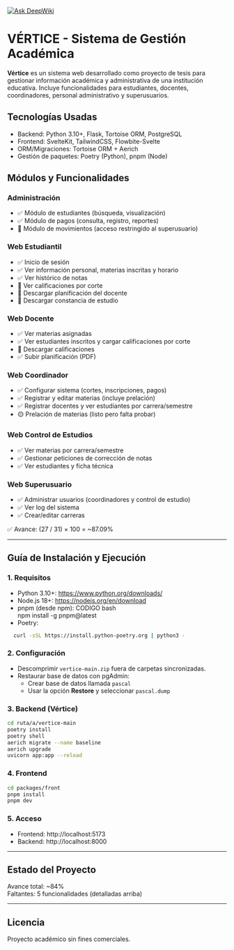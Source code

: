 [![Ask DeepWiki](https://deepwiki.com/badge.svg)](https://deepwiki.com/henrriusdev/vertice)

# VÉRTICE - Sistema de Gestión Académica

**Vértice** es un sistema web desarrollado como proyecto de tesis para gestionar información académica y administrativa de una institución educativa. Incluye funcionalidades para estudiantes, docentes, coordinadores, personal administrativo y superusuarios.

## Tecnologías Usadas

- Backend: Python 3.10+, Flask, Tortoise ORM, PostgreSQL  
- Frontend: SvelteKit, TailwindCSS, Flowbite-Svelte  
- ORM/Migraciones: Tortoise ORM + Aerich  
- Gestión de paquetes: Poetry (Python), pnpm (Node)

## Módulos y Funcionalidades

### Administración
- ✅ Módulo de estudiantes (búsqueda, visualización)
- ✅ Módulo de pagos (consulta, registro, reportes)
- 🚫 Módulo de movimientos (acceso restringido al superusuario)

### Web Estudiantil
- ✅ Inicio de sesión
- ✅ Ver información personal, materias inscritas y horario
- ✅ Ver histórico de notas
- 🔲 Ver calificaciones por corte
- 🔲 Descargar planificación del docente
- 🔲 Descargar constancia de estudio

### Web Docente
- ✅ Ver materias asignadas
- ✅ Ver estudiantes inscritos y cargar calificaciones por corte
- 🔲 Descargar calificaciones
- ✅ Subir planificación (PDF)

### Web Coordinador
- ✅ Configurar sistema (cortes, inscripciones, pagos)
- ✅ Registrar y editar materias (incluye prelación)
- ✅ Registrar docentes y ver estudiantes por carrera/semestre
- 🟡 Prelación de materias (listo pero falta probar)

### Web Control de Estudios
- ✅ Ver materias por carrera/semestre
- ✅ Gestionar peticiones de corrección de notas
- ✅ Ver estudiantes y ficha técnica

### Web Superusuario
- ✅ Administrar usuarios (coordinadores y control de estudio)
- ✅ Ver log del sistema
- ✅ Crear/editar carreras


✅ Avance: (27 / 31) × 100 = ~87.09%

---

## Guía de Instalación y Ejecución

### 1. Requisitos

- Python 3.10+: https://www.python.org/downloads/
- Node.js 18+: https://nodejs.org/en/download
- pnpm (desde npm): CODIGO bash  
  npm install -g pnpm@latest
- Poetry:
```bash  
  curl -sSL https://install.python-poetry.org | python3 -
  ```

### 2. Configuración

- Descomprimir `vertice-main.zip` fuera de carpetas sincronizadas.
- Restaurar base de datos con pgAdmin:
  - Crear base de datos llamada `pascal`
  - Usar la opción **Restore** y seleccionar `pascal.dump`

### 3. Backend (Vértice)

```bash  
cd ruta/a/vertice-main  
poetry install  
poetry shell  
aerich migrate --name baseline  
aerich upgrade  
uvicorn app:app --reload
```

### 4. Frontend

```bash  
cd packages/front  
pnpm install  
pnpm dev
```

### 5. Acceso

- Frontend: http://localhost:5173  
- Backend: http://localhost:8000

---

## Estado del Proyecto

Avance total: ~84%  
Faltantes: 5 funcionalidades (detalladas arriba)

---

## Licencia

Proyecto académico sin fines comerciales.
